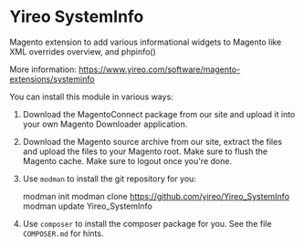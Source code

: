 # Yireo SystemInfo

Magento extension to add various informational widgets to Magento like XML overrides overview, and phpinfo()

More information: https://www.yireo.com/software/magento-extensions/systeminfo

You can install this module in various ways:

1) Download the MagentoConnect package from our site and upload it into your own Magento
Downloader application.

2) Download the Magento source archive from our site, extract the files and upload the
files to your Magento root. Make sure to flush the Magento cache. Make sure to logout 
once you're done.

3) Use `modman` to install the git repository for you:

    modman init
    modman clone https://github.com/yireo/Yireo_SystemInfo
    modman update Yireo_SystemInfo

4) Use `composer` to install the composer package for you. See the file `COMPOSER.md` for hints.
